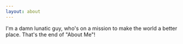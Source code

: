```yaml
---
layout: about
---
```


I'm a damn lunatic guy, who's on a mission to make the world a better place. That's the end of "About Me"! 